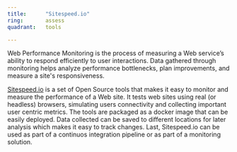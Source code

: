 ```yaml
---
title:      "Sitespeed.io"
ring:       assess
quadrant:   tools

---
```


Web Performance Monitoring is the process of measuring a Web service’s ability to respond efficiently to user interactions. Data gathered through monitoring helps  analyze performance bottlenecks, plan improvements, and measure a site's responsiveness.

[Sitespeed.io](https://www.sitespeed.io/) is a set of Open Source tools that makes it easy to monitor and measure the performance of a Web site. It tests web sites using real (or headless) browsers, simulating users connectivity and collecting important user centric metrics. The tools are packaged as a docker image that can be easily deployed. Data collected can be saved to different locations for later analysis which makes it easy to track changes. Last, Sitespeed.io can be used as part of a continuos integration pipeline or as part of a monitoring solution.
